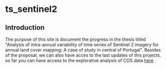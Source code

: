# ts_sentinel2 

## Introduction
The purpose of this site is document the progress in the thesis titled "Analysis of intra-annual variability of time series of Sentinel 2 imagery for annual land cover mapping: A case of study in central of Portugal". Besides of the proposal, we can also have acces to the last updates of this projects. 
so far you can have access to the explorative analysis of COS data [here]( https://williamamartinez.github.io/ts_sentinel2/ToolR/How_to_remove_outliers_in_time_series.html)
